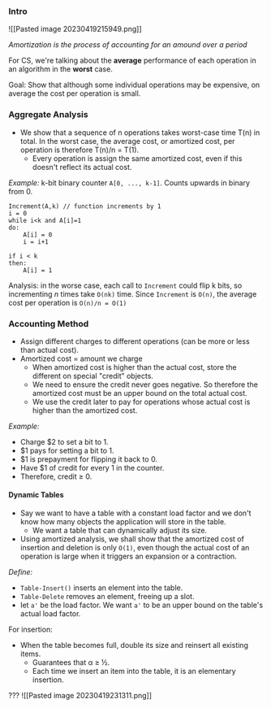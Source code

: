 ### Intro
![[Pasted image 20230419215949.png]]

*Amortization is the process of accounting for an amound over a period*

For CS, we're talking about the **average** performance of each operation in an algorithm in the **worst** case. 

Goal: Show that although some individual operations may be expensive, on average the cost per operation is small.

### Aggregate Analysis
- We show that a sequence of n operations takes worst-case time T(n) in total. In the worst case, the average cost, or amortized cost, per operation is therefore T(n)/n = T(1).
	- Every operation is assign the same amortized cost, even if this doesn't reflect its actual cost. 

*Example:*
k-bit binary counter `A[0, ..., k-1]`.
Counts upwards in binary from 0. 
```
Increment(A,k) // function increments by 1
i = 0
while i<k and A[i]=1
do:
	A[i] = 0
	i = i+1

if i < k
then:
	A[i] = 1
```
Analysis: in the worse case, each call to `Increment` could flip k bits, so incrementing *n* times take `O(nk)` time. 
Since `Increment` is `O(n)`, the average cost per operation is `O(n)/n = O(1)`

### Accounting Method
- Assign different charges to different operations (can be more or less than actual cost).
- Amortized cost = amount we charge
	- When amortized cost is higher than the actual cost, store the different on special "credit" objects. 
	- We need to ensure the credit never goes negative. So therefore the amortized cost must be an upper bound on the total actual cost. 
	- We use the credit later to pay for operations whose actual cost is higher than the amortized cost.

*Example:*
- Charge $2 to set a bit to 1. 
- $1 pays for setting a bit to 1. 
- $1 is prepayment for flipping it back to 0. 
- Have $1 of credit for every 1 in the counter. 
- Therefore, credit ≥ 0.

#### Dynamic Tables
- Say we want to have a table with a constant load factor and we don't know how many objects the application will store in the table. 
	- We want a table that can dynamically adjust its size. 
- Using amortized analysis, we shall show that the amortized cost of insertion and deletion is only `O(1)`, even though the actual cost of an operation is large when it triggers an expansion or a contraction.

*Define:*
- `Table-Insert()` inserts an element into the table.
- `Table-Delete` removes an element, freeing up a slot. 
- let `a'` be the load factor. We want `a'` to be an upper bound on the table's actual load factor. 

For insertion:
- When the table becomes full, double its size and reinsert all existing items. 
	- Guarantees that α ≥ ½. 
	- Each time we insert an item into the table, it is an elementary insertion.

???
![[Pasted image 20230419231311.png]]